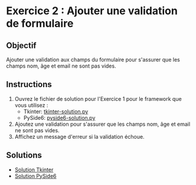 # Exercice 2 : Ajouter une validation de formulaire

## Objectif

Ajouter une validation aux champs du formulaire pour s'assurer que les champs nom, âge et email ne sont pas vides.

## Instructions
1. Ouvrez le fichier de solution pour l'Exercice 1 pour le framework que vous utilisez :
   - Tkinter: [tkinter-solution.py](../1/tkinter-solution.py)
   - PySide6: [pyside6-solution.py](../1/pyside6-solution.py)
2. Ajoutez une validation pour s'assurer que les champs nom, âge et email ne sont pas vides.
3. Affichez un message d'erreur si la validation échoue.

## Solutions

- [Solution Tkinter](./tkinter-solution.py)
- [Solution PySide6](./pyside6-solution.py)